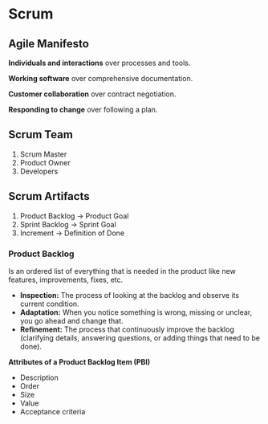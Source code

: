 # Scrum
## Agile Manifesto

**Individuals and interactions** over processes and tools.

**Working software** over comprehensive documentation.

**Customer collaboration** over contract negotiation.

**Responding to change** over following a plan.

## Scrum Team
1. Scrum Master
2. Product Owner
3. Developers

## Scrum Artifacts
1. Product Backlog -> Product Goal
2. Sprint Backlog -> Sprint Goal
3. Increment -> Definition of Done

### Product Backlog
Is an ordered list of everything that is needed in the product like new features, improvements, fixes, etc. 

* **Inspection:** The process of looking at the backlog and observe its current condition.
* **Adaptation:** When you notice something is wrong, missing or unclear, you go ahead and change that.
* **Refinement:** The process that continuously improve the backlog (clarifying details, answering questions, or adding things that need to be done).

**Attributes of a Product Backlog Item (PBI)**

* Description
* Order
* Size
* Value
* Acceptance criteria



